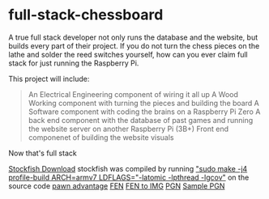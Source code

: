 # full-stack-chessboard


A true full stack developer not only runs the database and the website, but builds every part of their project. 
If you do not turn the chess pieces on the lathe and solder the reed switches yourself, how can you ever claim full stack for just running the Raspberry Pi.


This project will include: 

> An Electrical Engineering component of wiring it all up
> A Wood Working component with turning the pieces and building the board
> A Software component with coding the brains on a Raspberry Pi Zero
> A back end component with the database of past games and running the website server on another Raspberry Pi (3B+)
> Front end componenet of building the website visuals

Now that's full stack



[Stockfish Download](https://stockfishchess.org/download/)
stockfish was compiled by running ["sudo make -j4 profile-build ARCH=armv7 LDFLAGS="-latomic -lpthread -lgcov"](https://www.raspberrypi.org/forums/viewtopic.php?t=245878) on the source code
[pawn advantage](https://www.chessprogramming.org/Pawn_Advantage,_Win_Percentage,_and_Elo)
[FEN](https://en.wikipedia.org/wiki/Forsyth%E2%80%93Edwards_Notation)
[FEN to IMG](http://www.fen-to-image.com/)
[PGN](https://en.wikipedia.org/wiki/Portable_Game_Notation)
[Sample PGN](http://www.saremba.de/chessgml/standards/pgn/pgn-complete.htm)


